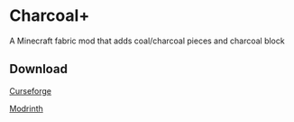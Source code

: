 # Charcoal+

A Minecraft fabric mod that adds coal/charcoal pieces and charcoal block

## Download

[Curseforge](https://www.curseforge.com/minecraft/mc-mods/charcoal-fabric)

[Modrinth](https://modrinth.com/mod/charcoalplus)
